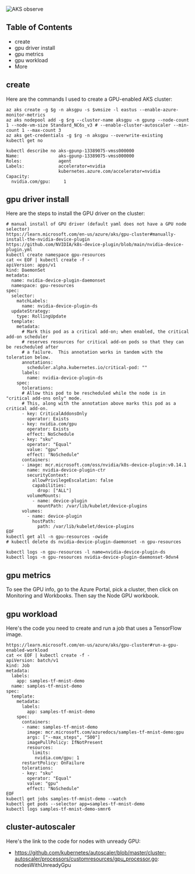 ![AKS observe](https://www.microsoft.com/en-gb/industry/blog/wp-content/uploads/sites/22/2020/06/AzureThumb.jpg)

## Table of Contents

- create
- gpu driver install
- gpu metrics
- gpu workload
- More

## create

Here are the commands I used to create a GPU-enabled AKS cluster:

```
az aks create -g $g -n aksgpu -s $vmsize -l eastus --enable-azure-monitor-metrics
az aks nodepool add -g $rg --cluster-name aksgpu -n gpunp --node-count 1 --node-vm-size Standard_NC6s_v3 # --enable-cluster-autoscaler --min-count 1 --max-count 3
az aks get-credentials -g $rg -n aksgpu --overwrite-existing
kubectl get no

kubectl describe no aks-gpunp-13389075-vmss000000
Name:               aks-gpunp-13389075-vmss000000
Roles:              agent
Labels:             accelerator=nvidia
                    kubernetes.azure.com/accelerator=nvidia
Capacity:
  nvidia.com/gpu:     1
```
  
## gpu driver install

Here are the steps to install the GPU driver on the cluster:

```
# manual install of GPU driver (default yaml does not have a GPU node selector)
https://learn.microsoft.com/en-us/azure/aks/gpu-cluster#manually-install-the-nvidia-device-plugin
https://github.com/NVIDIA/k8s-device-plugin/blob/main/nvidia-device-plugin.yml
kubectl create namespace gpu-resources
cat << EOF | kubectl create -f -
apiVersion: apps/v1
kind: DaemonSet
metadata:
  name: nvidia-device-plugin-daemonset
  namespace: gpu-resources
spec:
  selector:
    matchLabels:
      name: nvidia-device-plugin-ds
  updateStrategy:
    type: RollingUpdate
  template:
    metadata:
      # Mark this pod as a critical add-on; when enabled, the critical add-on scheduler
      # reserves resources for critical add-on pods so that they can be rescheduled after
      # a failure.  This annotation works in tandem with the toleration below.
      annotations:
        scheduler.alpha.kubernetes.io/critical-pod: ""
      labels:
        name: nvidia-device-plugin-ds
    spec:
      tolerations:
      # Allow this pod to be rescheduled while the node is in "critical add-ons only" mode.
      # This, along with the annotation above marks this pod as a critical add-on.
      - key: CriticalAddonsOnly
        operator: Exists
      - key: nvidia.com/gpu
        operator: Exists
        effect: NoSchedule
      - key: "sku"
        operator: "Equal"
        value: "gpu"
        effect: "NoSchedule"
      containers:
      - image: mcr.microsoft.com/oss/nvidia/k8s-device-plugin:v0.14.1
        name: nvidia-device-plugin-ctr
        securityContext:
          allowPrivilegeEscalation: false
          capabilities:
            drop: ["ALL"]
        volumeMounts:
          - name: device-plugin
            mountPath: /var/lib/kubelet/device-plugins
      volumes:
        - name: device-plugin
          hostPath:
            path: /var/lib/kubelet/device-plugins
EOF
kubectl get all -n gpu-resources -owide
# kubectl delete ds nvidia-device-plugin-daemonset -n gpu-resources

kubectl logs -n gpu-resources -l name=nvidia-device-plugin-ds
kubectl logs -n gpu-resources nvidia-device-plugin-daemonset-9dvn4
```

## gpu metrics

To see the GPU info, go to the Azure Portal, pick a cluster, then click on Monitoring and Workbooks. Then say the Node GPU workbook.

## gpu workload

Here's the code you need to create and run a job that uses a TensorFlow image.

```
https://learn.microsoft.com/en-us/azure/aks/gpu-cluster#run-a-gpu-enabled-workload
cat << EOF | kubectl create -f -
apiVersion: batch/v1
kind: Job
metadata:
  labels:
    app: samples-tf-mnist-demo
  name: samples-tf-mnist-demo
spec:
  template:
    metadata:
      labels:
        app: samples-tf-mnist-demo
    spec:
      containers:
      - name: samples-tf-mnist-demo
        image: mcr.microsoft.com/azuredocs/samples-tf-mnist-demo:gpu
        args: ["--max_steps", "500"]
        imagePullPolicy: IfNotPresent
        resources:
          limits:
           nvidia.com/gpu: 1
      restartPolicy: OnFailure
      tolerations:
      - key: "sku"
        operator: "Equal"
        value: "gpu"
        effect: "NoSchedule"
EOF
kubectl get jobs samples-tf-mnist-demo --watch
kubectl get pods --selector app=samples-tf-mnist-demo
kubectl logs samples-tf-mnist-demo-smnr6
```

## cluster-autoscaler

Here's the link to the code for nodes with unready GPU:

- https://github.com/kubernetes/autoscaler/blob/master/cluster-autoscaler/processors/customresources/gpu_processor.go: nodesWithUnreadyGpu
